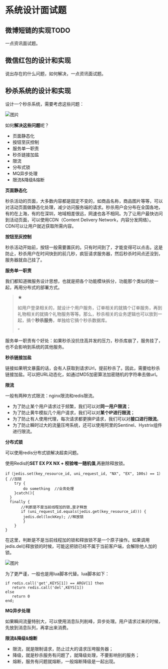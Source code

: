 # 系统设计面试题

## 微博短链的实现TODO

一点资讯面试题。

## 微信红包的设计和实现

说出存在的什么问题，如何解决，一点资讯面试题。

## 秒杀系统的设计和实现

设计一个秒杀系统，需要考虑这些问题：

![图片](https://mmbiz.qpic.cn/mmbiz_png/PoF8jo1Pmpzdic5DJrzXy2IbRzZnoDmdMwAEpbqv6icujB7HEDRwlTFryLyNGHsOz9hxmeRHib6DN1pibh2YicmwBOA/640?wx_fmt=png&tp=webp&wxfrom=5&wx_lazy=1&wx_co=1)

如何**解决这些问题**呢？

- 页面静态化
- 按钮至灰控制
- 服务单一职责
- 秒杀链接加盐
- 限流
- 分布式锁
- MQ异步处理
- 限流&降级&熔断

**页面静态化**

秒杀活动的页面，大多数内容都是固定不变的，如商品名称，商品图片等等，可以对活动页面做静态化处理，减少访问服务端的请求。秒杀用户会分布在全国各地，有的在上海，有的在深圳，地域相差很远，网速也各不相同。为了让用户最快访问到活动页面，可以使用CDN（Content Delivery Network，内容分发网络）。CDN可以让用户就近获取所需内容。

**按钮至灰控制**

秒杀活动开始前，按钮一般需要置灰的。只有时间到了，才能变得可以点击。这是防止，秒杀用户在时间快到的前几秒，疯狂请求服务器，然后秒杀时间点还没到，服务器就自己挂了。

**服务单一职责**

我们都知道微服务设计思想，也就是把各个功能模块拆分，功能那个类似的放一起，再用分布式的部署方式。

> ★
>
> 如用户登录相关的，就设计个用户服务，订单相关的就搞个订单服务，再到礼物相关的就搞个礼物服务等等。那么，秒杀相关的业务逻辑也可以放到一起，搞个**秒杀服务**，单独给它搞个秒杀数据库。
>
> ”

服务单一职责有个好处：如果秒杀没抗住高并发的压力，秒杀库崩了，服务挂了，也不会影响到系统的其他服务。

**秒杀链接加盐**

链接如果明文暴露的话，会有人获取到请求Url，提前秒杀了。因此，需要给秒杀链接加盐。可以把URL动态化，如通过MD5加密算法加密随机的字符串去做url。

**限流**

一般有两种方式限流：nginx限流和redis限流。

- 为了防止某个用户请求过于频繁，我们可以对**同一用户限流**；
- 为了防止黄牛模拟几个用户请求，我们可以对**某个IP进行限流**；
- 为了防止有人使用代理，每次请求都更换IP请求，我们可以对**接口进行限流**。
- 为了防止瞬时过大的流量压垮系统，还可以使用阿里的Sentinel、Hystrix组件进行限流。

**分布式锁**

可以使用redis分布式锁解决超卖问题。

使用Redis的**SET EX PX NX + 校验唯一随机值**,再删除释放锁。

```
if（jedis.set(key_resource_id, uni_request_id, "NX", "EX", 100s) == 1）{ //加锁
    try {
        do something  //业务处理
    }catch(){
  }
  finally {
       //判断是不是当前线程加的锁,是才释放
       if (uni_request_id.equals(jedis.get(key_resource_id))) {
        jedis.del(lockKey); //释放锁
        }
    }
}
```

在这里，判断是不是当前线程加的锁和释放锁不是一个原子操作。如果调用jedis.del()释放锁的时候，可能这把锁已经不属于当前客户端，会解除他人加的锁。

![图片](https://mmbiz.qpic.cn/mmbiz_png/PoF8jo1Pmpzdic5DJrzXy2IbRzZnoDmdM0x0RJ7T3OjRq8N9jytadI32GiagNPxB67ibpOyibiaQpR9U8XAjWfqf6Mg/640?wx_fmt=png&tp=webp&wxfrom=5&wx_lazy=1&wx_co=1)

为了更严谨，一般也是用lua脚本代替。lua脚本如下：

```
if redis.call('get',KEYS[1]) == ARGV[1] then 
   return redis.call('del',KEYS[1]) 
else
   return 0
end;
```

**MQ异步处理**

如果瞬间流量特别大，可以使用消息队列削峰，异步处理。用户请求过来的时候，先放到消息队列，再拿出来消费。

**限流&降级&熔断**

- 限流，就是限制请求，防止过大的请求压垮服务器；
- 降级，就是秒杀服务有问题了，就降级处理，不要影响别的服务；
- 熔断，服务有问题就熔断，一般熔断降级是一起出现。

